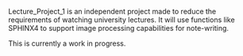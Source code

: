 Lecture_Project_1 is an independent project made to reduce the requirements of watching university lectures.
It will use functions like SPHINX4 to support image processing capabilities for note-writing.

This is currently a work in progress.
